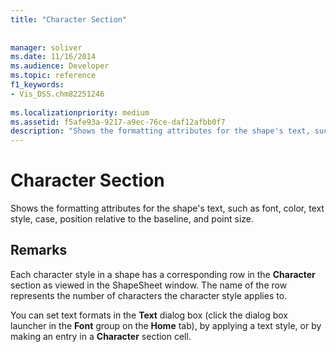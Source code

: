 ```yaml
---
title: "Character Section"
 
 
manager: soliver
ms.date: 11/16/2014
ms.audience: Developer
ms.topic: reference
f1_keywords:
- Vis_DSS.chm82251246
 
ms.localizationpriority: medium
ms.assetid: f5afe93a-9217-a9ec-76ce-daf12afbb0f7
description: "Shows the formatting attributes for the shape's text, such as font, color, text style, case, position relative to the baseline, and point size."
---
```


# Character Section

Shows the formatting attributes for the shape's text, such as font, color, text style, case, position relative to the baseline, and point size.
  
## Remarks

Each character style in a shape has a corresponding row in the **Character** section as viewed in the ShapeSheet window. The name of the row represents the number of characters the character style applies to. 
  
You can set text formats in the **Text** dialog box (click the dialog box launcher in the **Font** group on the **Home** tab), by applying a text style, or by making an entry in a **Character** section cell. 
  

